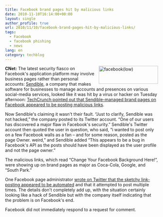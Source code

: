 ```yaml
---
title: Facebook brand pages hit by malicious links
date: 2010-11-10T16:14:00+00:00
layout: single
author_profile: true
url: 2010/11/10/facebook-brand-pages-hit-by-malicious-links/
tags:
  - Facebook
  - facebook phishing
  - news
lang: en
category: techblog
---
```

**CNet:** [<img title="facebook(low)" border="0" alt="facebook(low)" align="right" src="http://lh5.ggpht.com/_vaUVXcmC3OI/TNq93n0sYwI/AAAAAAAADHc/aiZpyQDaI38/facebook%28low%29_thumb.jpg?imgmax=800" width="195" height="59" />](http://lh4.ggpht.com/_vaUVXcmC3OI/TNq91fUQffI/AAAAAAAADHY/Dq-uvdRyLD4/s1600-h/facebook%28low%29%5B2%5D.jpg)The latest security fiasco on Facebook's application platform may involve business pages rather than personal accounts: [Sendible](http://www.sendible.com/), a company that makes software for businesses to manage accounts and presences on various social-media services, looked like it was hit by a virus or hacker on Tuesday afternoon: [TechCrunch pointed out that Sendible-managed brand pages on Facebook appeared to be posting malicious links](http://techcrunch.com/2010/11/09/sendible-facebook-hack/).

Now Sendible's claiming it wasn't their fault. “Just to clarify, Sendible was not hacked,” the company posted to its Twitter account. “One of our users has discovered a major flaw in Facebook's security.” Sendible's Twitter account then quoted the user in question, who said, “i wanted to post only on a few Facebook walls as a fan – and for some reason, posted as the page Owner. weird,” and Sendible added “This appears to be a bug in Facebook's API as the posts should have been displayed as the user profile and not the page owner.”

The malicious links, which read “Change Your Facebook Background Here!”, were showing up on brand pages as major as Coca-Cola, Google, and “South Park.”

One Facebook page administrator [wrote on Twitter that the sketchy link-posting appeared to be automated](http://twitter.com/#!/Mazy/status/2111588081336320) and that it attempted to post multiple times. The details don't completely add up, with the situation certainly looking like a hack of Sendible but with the company itself indicating that the problem is on Facebook's end.

Facebook did not immediately respond to a request for comment.